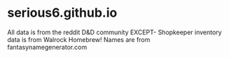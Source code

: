 # serious6.github.io
All data is from the reddit D&D community
EXCEPT-
Shopkeeper inventory data is from Walrock Homebrew!
Names are from fantasynamegenerator.com

